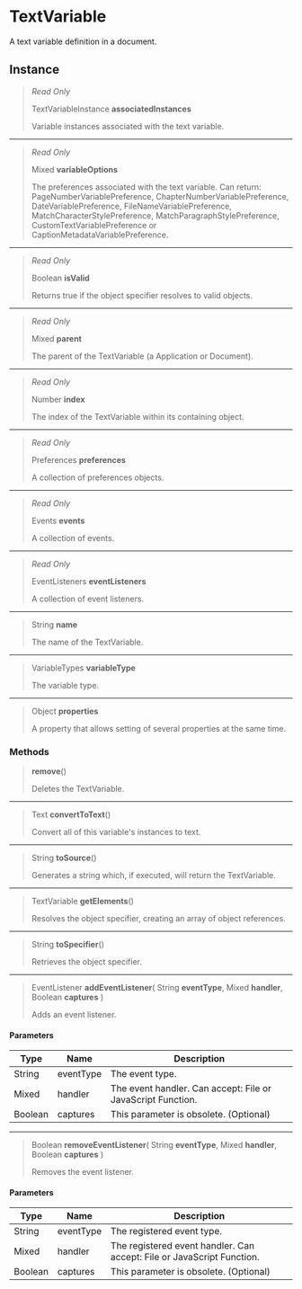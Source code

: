 # TextVariable
A text variable definition in a document.

## Instance
> *Read Only* 
> 
> TextVariableInstance **associatedInstances** 
>
> Variable instances associated with the text variable.
*** 
> *Read Only* 
> 
> Mixed **variableOptions** 
>
> The preferences associated with the text variable. Can return: PageNumberVariablePreference, ChapterNumberVariablePreference, DateVariablePreference, FileNameVariablePreference, MatchCharacterStylePreference, MatchParagraphStylePreference, CustomTextVariablePreference or CaptionMetadataVariablePreference.
*** 
> *Read Only* 
> 
> Boolean **isValid** 
>
> Returns true if the object specifier resolves to valid objects.
*** 
> *Read Only* 
> 
> Mixed **parent** 
>
> The parent of the TextVariable (a Application or Document).
*** 
> *Read Only* 
> 
> Number **index** 
>
> The index of the TextVariable within its containing object.
*** 
> *Read Only* 
> 
> Preferences **preferences** 
>
> A collection of preferences objects.
*** 
> *Read Only* 
> 
> Events **events** 
>
> A collection of events.
*** 
> *Read Only* 
> 
> EventListeners **eventListeners** 
>
> A collection of event listeners.
*** 
> String **name** 
>
> The name of the TextVariable.
*** 
> VariableTypes **variableType** 
>
> The variable type.
*** 
> Object **properties** 
>
> A property that allows setting of several properties at the same time.

### Methods
> **remove**()
> 
> Deletes the TextVariable.
*** 
> Text **convertToText**()
> 
> Convert all of this variable's instances to text.
*** 
> String **toSource**()
> 
> Generates a string which, if executed, will return the TextVariable.
*** 
> TextVariable **getElements**()
> 
> Resolves the object specifier, creating an array of object references.
*** 
> String **toSpecifier**()
> 
> Retrieves the object specifier.
*** 
> EventListener **addEventListener**( String **eventType**, Mixed **handler**, Boolean **captures** )
> 
> Adds an event listener.
#### Parameters
| Type | Name | Description |
|---|---|---|
| String | eventType | The event type. |
| Mixed | handler | The event handler. Can accept: File or JavaScript Function. |
| Boolean | captures | This parameter is obsolete. (Optional) |

*** 
> Boolean **removeEventListener**( String **eventType**, Mixed **handler**, Boolean **captures** )
> 
> Removes the event listener.
#### Parameters
| Type | Name | Description |
|---|---|---|
| String | eventType | The registered event type. |
| Mixed | handler | The registered event handler. Can accept: File or JavaScript Function. |
| Boolean | captures | This parameter is obsolete. (Optional) |


